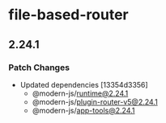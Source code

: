 # file-based-router

## 2.24.1

### Patch Changes

- Updated dependencies [13354d3356]
  - @modern-js/runtime@2.24.1
  - @modern-js/plugin-router-v5@2.24.1
  - @modern-js/app-tools@2.24.1

